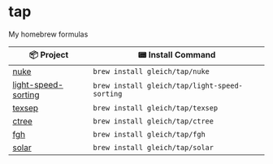 # tap

My homebrew formulas

| 📦 Project                                                           | 📟 Install Command                                      |
| -------------------------------------------------------------------- | ------------------------------------------------------- |
| [nuke](https://github.com/gleich/nuke)                               | `brew install gleich/tap/nuke`                |
| [light-speed-sorting](https://github.com/gleich/Light-Speed-Sorting) | `brew install gleich/tap/light-speed-sorting` |
| [texsep](https://github.com/gleich/texsep)                           | `brew install gleich/tap/texsep`              |
| [ctree](https://github.com/gleich/ctree)                             | `brew install gleich/tap/ctree`               |
| [fgh](https://github.com/gleich/fgh)                                 | `brew install gleich/tap/fgh`                 |
| [solar](https://github.com/gleich/solar)                             | `brew install gleich/tap/solar`               |
